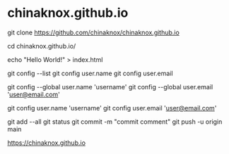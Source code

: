 # chinaknox.github.io

git clone https://github.com/chinaknox/chinaknox.github.io

cd chinaknox.github.io/

echo "Hello World!" > index.html

git config --list
git config user.name
git config user.email

git config --global user.name 'username'
git config --global user.email 'user@email.com'

git config user.name 'username'
git config user.email 'user@email.com'

git add --all
git status
git commit -m "commit comment"
git push -u origin main


https://chinaknox.github.io